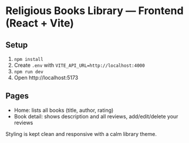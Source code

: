 # Religious Books Library — Frontend (React + Vite)

## Setup
1) `npm install`
2) Create `.env` with `VITE_API_URL=http://localhost:4000`
3) `npm run dev`
4) Open http://localhost:5173

## Pages
- Home: lists all books (title, author, rating)
- Book detail: shows description and all reviews, add/edit/delete your reviews

Styling is kept clean and responsive with a calm library theme.
